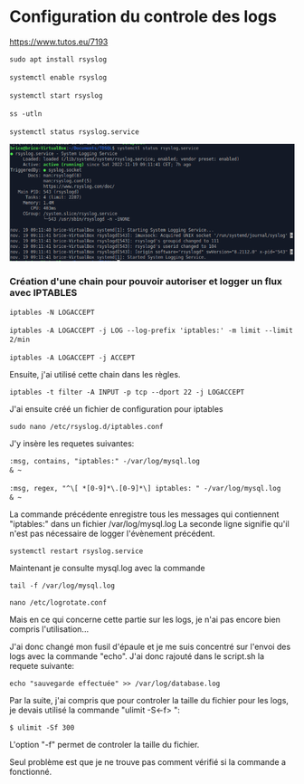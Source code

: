 # Configuration du controle des logs

https://www.tutos.eu/7193

````shell
sudo apt install rsyslog

systemctl enable rsyslog

systemctl start rsyslog

ss -utln

systemctl status rsyslog.service
````

![image](./../Images/TDSL3.png)


### Création d'une chain pour pouvoir autoriser et logger un flux avec IPTABLES

````shell
iptables -N LOGACCEPT

iptables -A LOGACCEPT -j LOG --log-prefix 'iptables:' -m limit --limit 2/min

iptables -A LOGACCEPT -j ACCEPT
````
Ensuite, j'ai utilisé cette chain dans les règles.

````shell
iptables -t filter -A INPUT -p tcp --dport 22 -j LOGACCEPT
````

J'ai ensuite créé un fichier de configuration pour iptables

````shell
sudo nano /etc/rsyslog.d/iptables.conf
````

J'y insère les requetes suivantes:

````shell
:msg, contains, "iptables:" -/var/log/mysql.log
& ~

:msg, regex, "^\[ *[0-9]*\.[0-9]*\] iptables: " -/var/log/mysql.log
& ~
````

La commande précédente enregistre tous les messages qui contiennent "iptables:" dans un fichier /var/log/mysql.log
La seconde ligne signifie qu'il n'est pas nécessaire de logger l'évènement précédent.

````shell
systemctl restart rsyslog.service
````

Maintenant je consulte mysql.log avec la commande

````shell
tail -f /var/log/mysql.log
````
````shell
nano /etc/logrotate.conf
````

Mais en ce qui concerne cette partie sur les logs, je n'ai pas encore bien compris l'utilisation...

J'ai donc changé mon fusil d'épaule et je me suis concentré sur l'envoi des logs avec la commande "echo".
J'ai donc rajouté dans le script.sh la requete suivante:

````shell
echo "sauvegarde effectuée" >> /var/log/database.log
````

Par la suite, j'ai compris que pour controler la taille du fichier pour les logs, je devais utilisé la commande "ulimit -S<-f> <Valeur>":

````shell
$ ulimit -Sf 300
````
L'option "-f" permet de controler la taille du fichier.

Seul problème est que je ne trouve pas comment vérifié si la commande a fonctionné.
